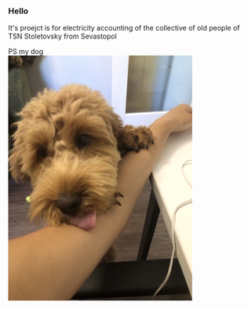 ### Hello
It's proejct is for electricity accounting of the collective of old people of TSN Stoletovsky from Sevastopol

PS my dog <br>
![Скриншот](doc/images/photo_2025-07-08_12-54-28.jpg)